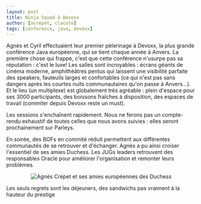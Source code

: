 ```yaml
---
layout: post
title: Ninja Squad à Devoxx
author: [acrepet, clacote]
tags: [conference, java, devoxx]
---
```


Agnès et Cyril effectuaient leur premier pèlerinage à Devoxx, la plus grande conférence Java européenne, qui se tient chaque année à Anvers.
La première chose qui frappe, c'est que cette conférence n'usurpe pas sa réputation : c'est le luxe! Les salles sont incroyables : écrans géants de cinéma moderne, amphithéâtres pentus qui laissent une visibilité parfaite des speakers, fauteuils larges et confortables (ce qui n'est pas sans dangers après les courtes nuits communautaires qu'on passe à Anvers...). Et le lieu (un multiplexe) est globalement très agréable : plein d'espace pour ses 3000 participants, des boissons fraîches à disposition, des espaces de travail (commiter depuis Devoxx reste un must).

Les sessions s'enchaînent rapidement. Nous ne ferons pas un compte-rendu exhaustif de toutes celles que nous avons suivies : elles seront prochainement sur Parleys. 

En soirée, des BOFs en commité réduit permettent aux différentes communautés de se retrouver et d'échanger. Agnès a pu ainsi croiser l'essentiel de ses amies Duchess. 
Les JUGs leaders retrouvent des responsables Oracle pour améliorer l'organisation et remonter leurs problèmes.

<p style="text-align:center;"><img class="img-polaroid" src="/assets/images/devoxx-duchess.jpg" alt="Agnès Crépet et ses amies européennes des Duchess" /></p>

Les seuls regrets sont les déjeuners, des sandwichs pas vraiment à la hauteur du prestige

